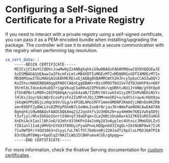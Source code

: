 # Configuring a Self-Signed Certificate for a Private Registry

If you need to interact with a private registry using a self-signed certificate, you can pass it as a PEM-encoded bundle when installing/upgrading the package. The controller will use it to establish a secure communication with the registry when performing tag resolution.

```yaml
ca_cert_data: |
    -----BEGIN CERTIFICATE-----
    MIICvjCCAaYCCQDhcJuwMw6yZzANBgkqhkiG9w0BAQsFADAhMQswCQYDVQQGEwJE
    SzESMBAGA1UEAwwJa2FkcmFzLmlvMB4XDTIzMDEzMTIxMDQ0M1oXDTI4MDEzMTIx
    MDQ0M1owITELMAkGA1UEBhMCREsxEjAQBgNVBAMMCWthZHJhcy5pbzCCASIwDQYJ
    KoZIhvcNAQEBBQADggEPADCCAQoCggEBAK+rBzsOM95TDd1Ve7dTDJGHhP4snO8Y
    95rHl6LTdxe4x6uDQ7riqpV6uqCSaH0vQJZPhkdH/vgQRKtuNU1JrUNW/gY0t8pO
    ITkh8PBctzM8R+28IPQ80qA/vyGk4aaN/TZUMcYAtswk54Izy2M7ZnMvNEOiNSYs
    lHlKsj3oyrbkcWQrEcooPzsFoJZsMFnhJQjJ2MM+meSR2+x/edtS1+aw4/HUX9zw
    jkbqWoPMzBGjLzHqcb9V/GLg/x4P1BLAMaiRFF1mmxOMbNP2KmUdjiNBnDo0KZRb
    xm+898FF2yBWLLVs8ZMYpPGhmN7LSoNmLIueBrNrjau7K+8WePam8O0CAwEAATAN
    BgkqhkiG9w0BAQsFAAOCAQEAmq21ZJqoXXfs1U3HDk20+ay4HH9m76B1Vw5q5D9j
    t3sfjyl/RhvIObGoIGnrt59H+gfJ9aQFqm+2LeZHDCzDubHa+63Z7KQIoRO3uHGX
    XnEhiAckIaxllBhJeO/UJmhr833hKPnS4e2xHgI83oAyplec4UtoicJMmUGULZvS
    fZ81unl1Ia6j0MVQrGYG93T80DyiPyaGPnoLHQQpnbO3IXgQL+ZmtNUBP0wk7IiR
    71vOWfDFcY4Od3863+diyyL7uL7Nlfhl7bmbvmRjZ2HJadTi9pSlxLPDDJ6ATPIA
    83rObyM7bWgv+bpQlqZrNAZlLWb3ICBHFumx4CGh/g6pqg==
    -----END CERTIFICATE-----
```

For more information, check the Knative Serving documentation for [custom certificates](https://knative.dev/docs/serving/tag-resolution/#custom-certificates).
